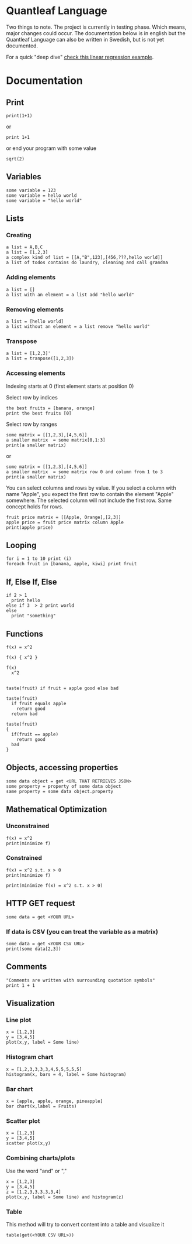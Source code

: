 # Quantleaf Language
Two things to note. The project is currently in testing phase. Which means, major changes could occur. 
The documentation below is in english but the Quantleaf Language can also be written in Swedish, but is not yet documented.

For a quick "deep dive" [check this linear regression example](https://github.com/quantleaf/quantleaf-language-documentation/blob/master/examples/linear-regression-one-variable.md).


# Documentation

## Print
```
print(1+1)
```

or 

```
print 1+1
```

or end your program with some value

```
sqrt(2)
```

## Variables
```
some variable = 123
some variable = hello world
some variable = "hello world"
```

## Lists
### Creating
```
a list = A,B,C
a list = [1,2,3]
a complex kind of list = [[A,"B",123],[456,???,hello world]]
a list of todos contains do laundry, cleaning and call grandma
```
### Adding elements

```
a list = [] 
a list with an element = a list add "hello world"
```
### Removing elements

```
a list = [hello world] 
a list without an element = a list remove "hello world"
```

### Transpose 
```
a list = [1,2,3]'
a list = tranpose([1,2,3])
```

### Accessing elements

Indexing starts at 0 (first element starts at position 0)


Select row by indices
```
the best fruits = [banana, orange]
print the best fruits [0]
```


Select row by ranges
```
some matrix = [[1,2,3],[4,5,6]]
a smaller matrix  = some matrix[0,1:3]
print(a smaller matrix)
```
or 
```
some matrix = [[1,2,3],[4,5,6]]
a smaller matrix  = some matrix row 0 and column from 1 to 3
print(a smaller matrix)
```


You can select columns and rows by value. If you select a column with name "Apple", you expect the first row to contain the element "Apple" somewhere. The selected column will not include the first row. Same concept holds for rows. 
```
fruit price matrix = [[Apple, Orange],[2,3]]
apple price = fruit price matrix column Apple
print(apple price)
```



## Looping

```
for i = 1 to 10 print (i)
foreach fruit in [banana, apple, kiwi] print fruit
```

## If, Else If, Else
```
if 2 > 1
  print hello
else if 3  > 2 print world
else
  print "something"
```

## Functions
```
f(x) = x^2

f(x) { x^2 }

f(x)
  x^2


taste(fruit) if fruit = apple good else bad

taste(fruit)
  if fruit equals apple
    return good
  return bad
  
taste(fruit)
{
  if(fruit == apple)
    return good
  bad
}
```

## Objects, accessing properties
```
some data object = get <URL THAT RETRIEVES JSON>
some property = property of some data object
same property = some data object.property
```
## Mathematical Optimization
### Unconstrained
```
f(x) = x^2 
print(minimize f)
```
### Constrained
```
f(x) = x^2 s.t. x > 0
print(minimize f)
```

```
print(minimize f(x) = x^2 s.t. x > 0)
```

## HTTP GET request
```
some data = get <YOUR URL>
```

### If data is CSV (you can treat the variable as a matrix)
```
some data = get <YOUR CSV URL>
print(some data[2,3])
```

## Comments
```
"Comments are written with surrounding quotation symbols"
print 1 + 1
```

## Visualization
### Line plot
```
x = [1,2,3]
y = [3,4,5]
plot(x,y, label = Some line)
```
### Histogram chart
```
x = [1,2,3,3,3,3,4,5,5,5,5,5]
histogram(x, bars = 4, label = Some histogram)
```

### Bar chart
```
x = [apple, apple, orange, pineapple]
bar chart(x,label = Fruits)
```

### Scatter plot
```
x = [1,2,3]
y = [3,4,5]
scatter plot(x,y)
```

### Combining charts/plots
Use the word "and" or ","
```
x = [1,2,3]
y = [3,4,5]
z = [1,2,3,3,3,3,3,4]
plot(x,y, label = Some line) and histogram(z)
```


### Table
This method will try to convert content into a table and visualize it
```
table(get(<YOUR CSV URL>))
```


